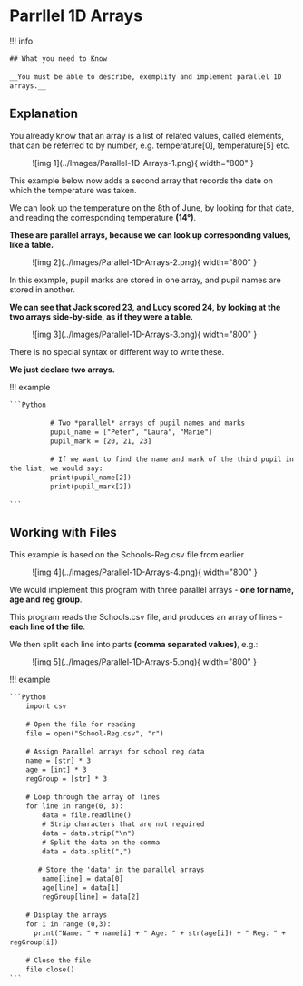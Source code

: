# Parrllel 1D Arrays

!!! info

	## What you need to Know
	
	__You must be able to describe, exemplify and implement parallel 1D arrays.__

## Explanation

You already know that an array is a list of related values, called elements, that can be referred to by number, e.g. temperature[0], temperature[5] etc. 

<figure markdown="span">
  ![img 1](../Images/Parallel-1D-Arrays-1.png){ width="800" }
</figure>


This example below now adds a second array that records the date on which the temperature was taken.

We can look up the temperature on the 8th of June, by looking for that date, and reading the corresponding temperature __(14°)__. 

__These are parallel arrays, because we can look up corresponding values, like a table.__

<figure markdown="span">
  ![img 2](../Images/Parallel-1D-Arrays-2.png){ width="800" }
</figure>

<!---{ width="300" }-->

In this example, pupil marks are stored in one array, and pupil names are stored in another. 

__We can see that Jack scored 23, and Lucy scored 24, by looking at the two arrays side-by-side, as if they were a table.__

<figure markdown="span">
  ![img 3](../Images/Parallel-1D-Arrays-3.png){ width="800" }
</figure>

There is no special syntax or different way to write these.

__We just declare two arrays.__

!!! example
	
	```Python
 
	          # Two *parallel* arrays of pupil names and marks
	          pupil_name = ["Peter", "Laura", "Marie"]
	          pupil_mark = [20, 21, 23]
	          
	          # If we want to find the name and mark of the third pupil in the list, we would say:
	          print(pupil_name[2])
	          print(pupil_mark[2])
	  
	```

## Working with Files

This example is based on the Schools-Reg.csv file from earlier

<figure markdown="span">
  ![img 4](../Images/Parallel-1D-Arrays-4.png){ width="800" }
</figure>

We would implement this program with three parallel arrays - __one for name, age and reg group__.

This program reads the Schools.csv file, and produces an array of lines - __each line of the file__. 

We then split each line into parts __(comma separated values)__, e.g.:

<figure markdown="span">
  ![img 5](../Images/Parallel-1D-Arrays-5.png){ width="800" }
</figure>

!!! example
	
	```Python
		import csv
		
		# Open the file for reading
		file = open("School-Reg.csv", "r")
		    
		# Assign Parallel arrays for school reg data
		name = [str] * 3
		age = [int] * 3
		regGroup = [str] * 3
		
		# Loop through the array of lines
		for line in range(0, 3):
		    data = file.readline()
		    # Strip characters that are not required
		    data = data.strip("\n")
		    # Split the data on the comma
		    data = data.split(",")
		    
		   # Store the 'data' in the parallel arrays
		    name[line] = data[0]
		    age[line] = data[1]
		    regGroup[line] = data[2]
		    
		# Display the arrays
		for i in range (0,3):
		  print("Name: " + name[i] + " Age: " + str(age[i]) + " Reg: " + regGroup[i])
		    
		# Close the file
		file.close()
	```
